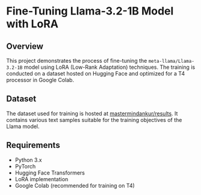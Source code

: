 # Fine-Tuning Llama-3.2-1B Model with LoRA

## Overview
This project demonstrates the process of fine-tuning the `meta-llama/Llama-3.2-1B` model using LoRA (Low-Rank Adaptation) techniques. The training is conducted on a dataset hosted on Hugging Face and optimized for a T4 processor in Google Colab.

## Dataset
The dataset used for training is hosted at [mastermindankur/results](https://huggingface.co/mastermindankur/results). It contains various text samples suitable for the training objectives of the Llama model.

## Requirements
- Python 3.x
- PyTorch
- Hugging Face Transformers
- LoRA implementation
- Google Colab (recommended for training on T4)
